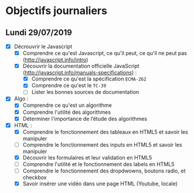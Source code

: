 # Objectifs journaliers

## Lundi 29/07/2019


* [x] Décrouvrir le Javascript
  * [x] Comprendre ce qu'est Javascript, ce qu'il peut, ce qu'il ne peut pas (http://javascript.info/intro)
  * [x] Découvrir la documentation officielle JavaScript (http://javascript.info/manuals-specifications) : 
    * [x] Comprendre ce qu'est la spécification `ECMA-262`
    * [x] Comprendre ce qu'est le `TC-39`
    * [ ] Lister les bonnes sources de documentation

* [x] Algo : 
  * [x] Comprendre ce qu'est un algorithme
  * [x] Comprendre l'utilité des algorithmes
  * [x] Déterminer l'importance de l’étude des algorithmes

* [x] HTML :
  * [x] Comprendre le fonctionnement des tableaux en HTML5 et savoir les manipuler
  * [ ] Comprendre le fonctionnement des inputs en HTML5 et savoir les manipuler
  * [x] Découvrir les formulaires et leur validation en HTML5
  * [ ] Comprendre l'utilité et le fonctionnement des labels en HTML5
  * [ ] Comprendre le fonctionnement des dropdwowns, boutons radio, et checkbox
  * [x] Savoir insérer une vidéo dans une page HTML (Youtube, locale)
